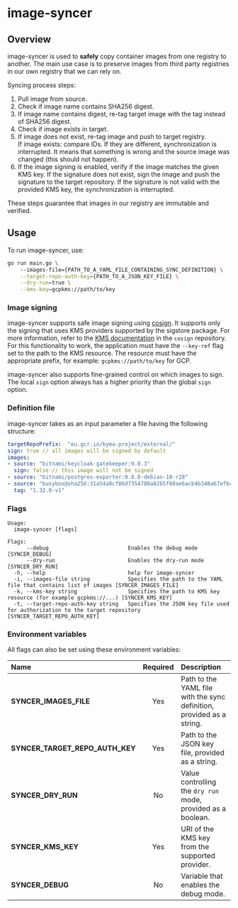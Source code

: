 # image-syncer

## Overview

image-syncer is used to **safely** copy container images from one registry to another. 
The main use case is to preserve images from third party registries in our own registry that we can rely on.

Syncing process steps:
1. Pull image from source.
2. Check if image name contains SHA256 digest.
3. If image name contains digest, re-tag target image with the tag instead of SHA256 digest.
4. Check if image exists in target.
5. If image does not exist, re-tag image and push to target registry.  
If image exists: compare IDs. If they are different, synchronization is interrupted. It means that something is wrong and the source image was changed (this should not happen).
6. If the image signing is enabled, verify if the image matches the given KMS key. If the signature does not exist, sign the image and push the signature to the target repository. If the signature is not valid with the provided KMS key, the synchronization is interrupted.

These steps guarantee that images in our registry are immutable and verified.

## Usage

To run image-syncer, use:
```bash
go run main.go \ 
    --images-file={PATH_TO_A_YAML_FILE_CONTAINING_SYNC_DEFINITION} \
    --target-repo-auth-key={PATH_TO_A_JSON_KEY_FILE} \
    --dry-run=true \
    --kms-key=gcpkms://path/to/key
```

### Image signing

image-syncer supports safe image signing using [cosign](https://github.com/sigstore/cosign).
It supports only the signing that uses KMS providers supported by the sigstore package. For more information, refer to the [KMS documentation](https://github.com/sigstore/cosign/blob/main/KMS.md) in the `cosign` repository.
For this functionality to work, the application must have the `--key-ref` flag set to the path to the KMS resource. The resource must have the appropriate prefix, for example: `gcpkms://path/to/key` for GCP.

image-syncer also supports fine-grained control on which images to sign. The local `sign` option always has a higher priority than the global `sign` option.

### Definition file

image-syncer takes as an input parameter a file having the following structure: 

```yaml
targetRepoPrefix:  "eu.gcr.io/kyma-project/external/"
sign: true // all images will be signed by default
images:
- source: "bitnami/keycloak-gatekeeper:9.0.3"
  sign: false // this image will not be signed
- source: "bitnami/postgres-exporter:0.8.0-debian-10-r28"
- source: "busybox@sha256:31a54a0cf86d7354788a8265f60ae6acb4b348a67efbcf7c1007dd3cf7af05ab"
  tag: "1.32.0-v1"
```

### Flags

```
Usage:
  image-syncer [flags]

Flags:
      --debug                         Enables the debug mode [SYNCER_DEBUG]
      --dry-run                       Enables the dry-run mode [SYNCER_DRY_RUN]
  -h, --help                          help for image-syncer
  -i, --images-file string            Specifies the path to the YAML file that contains list of images [SYNCER_IMAGES_FILE]
  -k, --kms-key string                Specifies the path to KMS key resource (for example gcpkms://...) [SYNCER_KMS_KEY]
  -t, --target-repo-auth-key string   Specifies the JSON key file used for authorization to the target repository [SYNCER_TARGET_REPO_AUTH_KEY]
```


### Environment variables

All flags can also be set using these environment variables:

| Name                           | Required | Description                                                           |
| :----------------------------- | :------: | :-------------------------------------------------------------------- |
| **SYNCER_IMAGES_FILE**         |    Yes   | Path to the YAML file with the sync definition, provided as a string.|
| **SYNCER_TARGET_REPO_AUTH_KEY**|    Yes   | Path to the JSON key file, provided as a string.|
| **SYNCER_DRY_RUN**             |    No    | Value controlling the `dry run` mode, provided as a boolean.|
| **SYNCER_KMS_KEY**| Yes | URI of the KMS key from the supported provider.|
|**SYNCER_DEBUG**|No|Variable that enables the debug mode.|
